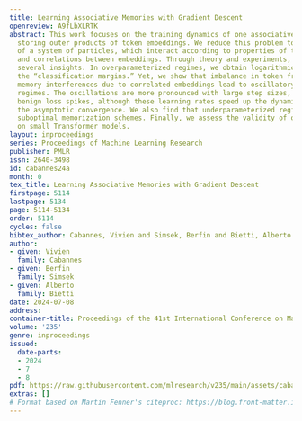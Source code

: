 ```yaml
---
title: Learning Associative Memories with Gradient Descent
openreview: A9fLbXLRTK
abstract: This work focuses on the training dynamics of one associative memory module
  storing outer products of token embeddings. We reduce this problem to the study
  of a system of particles, which interact according to properties of the data distribution
  and correlations between embeddings. Through theory and experiments, we provide
  several insights. In overparameterized regimes, we obtain logarithmic growth of
  the “classification margins.” Yet, we show that imbalance in token frequencies and
  memory interferences due to correlated embeddings lead to oscillatory transitory
  regimes. The oscillations are more pronounced with large step sizes, which can create
  benign loss spikes, although these learning rates speed up the dynamics and accelerate
  the asymptotic convergence. We also find that underparameterized regimes lead to
  suboptimal memorization schemes. Finally, we assess the validity of our findings
  on small Transformer models.
layout: inproceedings
series: Proceedings of Machine Learning Research
publisher: PMLR
issn: 2640-3498
id: cabannes24a
month: 0
tex_title: Learning Associative Memories with Gradient Descent
firstpage: 5114
lastpage: 5134
page: 5114-5134
order: 5114
cycles: false
bibtex_author: Cabannes, Vivien and Simsek, Berfin and Bietti, Alberto
author:
- given: Vivien
  family: Cabannes
- given: Berfin
  family: Simsek
- given: Alberto
  family: Bietti
date: 2024-07-08
address:
container-title: Proceedings of the 41st International Conference on Machine Learning
volume: '235'
genre: inproceedings
issued:
  date-parts:
  - 2024
  - 7
  - 8
pdf: https://raw.githubusercontent.com/mlresearch/v235/main/assets/cabannes24a/cabannes24a.pdf
extras: []
# Format based on Martin Fenner's citeproc: https://blog.front-matter.io/posts/citeproc-yaml-for-bibliographies/
---
```

